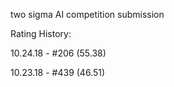 two sigma AI competition submission

Rating History:

10.24.18 - #206 (55.38) 

10.23.18 - #439 (46.51) 
